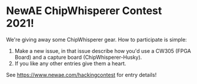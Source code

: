 # NewAE ChipWhisperer Contest 2021!

We're giving away some ChipWhisperer gear. How to participate is simple:

1. Make a new issue, in that issue describe how you'd use a CW305 (FPGA Board) and a capture board (ChipWhisperer-Husky).
2. If you like any other entries give them a heart.

See https://www.newae.com/hackingcontest for entry details!
